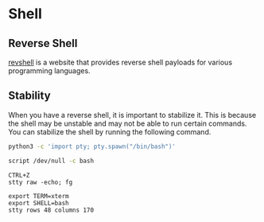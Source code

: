 # Shell

## Reverse Shell

[revshell](https://www.revshells.com/) is a website that provides reverse shell payloads for various programming languages.

## Stability

When you have a reverse shell, it is important to stabilize it. This is because the shell may be unstable and may not be able to run certain commands. You can stabilize the shell by running the following command.

```bash
python3 -c 'import pty; pty.spawn("/bin/bash")'
```

```bash
script /dev/null -c bash
```

```shell
CTRL+Z
stty raw -echo; fg
```

```shell
export TERM=xterm
export SHELL=bash
stty rows 48 columns 170
```